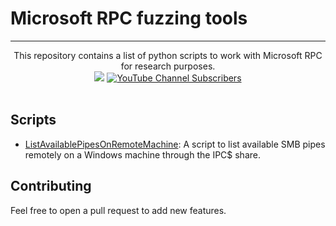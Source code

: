 # Microsoft RPC fuzzing tools 

---

<p align="center">
  This repository contains a list of python scripts to work with Microsoft RPC for research purposes.
  <br>
  <a href="https://twitter.com/intent/follow?screen_name=podalirius_" title="Follow"><img src="https://img.shields.io/twitter/follow/podalirius_?label=Podalirius&style=social"></a>
  <a href="https://www.youtube.com/c/Podalirius_?sub_confirmation=1" title="Subscribe"><img alt="YouTube Channel Subscribers" src="https://img.shields.io/youtube/channel/subscribers/UCF_x5O7CSfr82AfNVTKOv_A?style=social"></a>
  <br>
  <br>
</p>

## Scripts 

 - [ListAvailablePipesOnRemoteMachine](./ListAvailablePipesOnRemoteMachine/): A script to list available SMB pipes remotely on a Windows machine through the IPC$ share.

## Contributing

Feel free to open a pull request to add new features.
